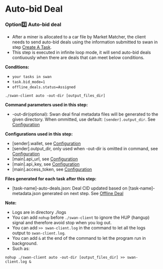 # Auto-bid Deal

### Option2️⃣ Auto-bid deal

* After a miner is allocated to a car file by Market Matcher, the client needs to send auto-bid deals using the information submitted to swan in step [Create A Task](https://github.com/filswan/go-swan-client/tree/main#Create-A-Task).
* This step is executed in infinite loop mode, it will send auto-bid deals contiuously when there are deals that can meet below conditions.

**Conditions:**

* `your tasks in swan`
* `task.bid_mode=1`
* `offline_deals.status=Assigned`

```
./swan-client auto -out-dir [output_files_dir]
```

**Command parameters used in this step:**

* \-out-dir(optional): Swan deal final metadata files will be generated to the given directory. When ommitted, use default: `[sender].output_dir`. See [Configuration](https://github.com/filswan/go-swan-client/tree/main#Configuration)

**Configurations used in this step:**

* \[sender].wallet, see [Configuration](https://github.com/filswan/go-swan-client/tree/main#Configuration)
* \[sender].output\_dir, only used when -out-dir is omitted in command, see [Configuration](https://github.com/filswan/go-swan-client/tree/main#Configuration)
* \[main].api\_url, see [Configuration](https://github.com/filswan/go-swan-client/tree/main#Configuration)
* \[main].api\_key, see [Configuration](https://github.com/filswan/go-swan-client/tree/main#Configuration)
* \[main].access\_token, see [Configuration](https://github.com/filswan/go-swan-client/tree/main#Configuration)

**Files generated for each task after this step:**

* \[task-name]-auto-deals.json: Deal CID updated based on \[task-name]-metadata.json generated on next step. See [Offline Deal](https://github.com/filswan/go-swan-client/tree/main#Offline-Deal)

**Note:**

* Logs are in directory ./logs
* You can add `nohup` before `./swan-client` to ignore the HUP (hangup) signal and therefore avoid stop when you log out.
* You can add `>> swan-client.log` in the command to let all the logs output to `swan-client.log`.
* You can add `&` at the end of the command to let the program run in background.
* Such as:

```
nohup ./swan-client auto -out-dir [output_files_dir] >> swan-client.log &
```
